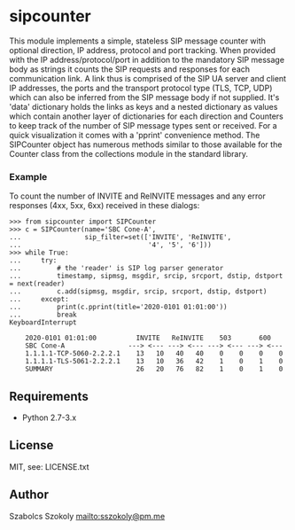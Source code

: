 # sipcounter
This module implements a simple, stateless SIP message counter with optional direction, IP address, protocol and port tracking. When provided with the IP address/protocol/port in addition to the mandatory SIP message body as strings it counts the SIP requests and responses for each communication link. A link thus is comprised of the SIP UA server and client IP addresses, the ports and the transport protocol type (TLS, TCP, UDP) which can also be inferred from the SIP message body if not supplied. It's 'data' dictionary holds the links as keys and a nested dictionary as values which contain another layer of dictionaries for each direction and Counters to keep track of the number of SIP message types sent or received. For a quick visualization it comes with a 'pprint' convenience method. The SIPCounter object has numerous methods similar to those available for the Counter class from the collections module in the standard library.

### Example ###
To count the number of INVITE and ReINVITE messages and any error responses (4xx, 5xx, 6xx) received in these dialogs:

```
>>> from sipcounter import SIPCounter
>>> c = SIPCounter(name='SBC Cone-A',
...                sip_filter=set(['INVITE', 'ReINVITE',
...                                '4', '5', '6']))
>>> while True:
...     try:
...         # the 'reader' is SIP log parser generator
...         timestamp, sipmsg, msgdir, srcip, srcport, dstip, dstport = next(reader)
...         c.add(sipmsg, msgdir, srcip, srcport, dstip, dstport)
...     except:
...         print(c.pprint(title='2020-0101 01:01:00'))
...         break
KeyboardInterrupt

    2020-0101 01:01:00          INVITE   ReINVITE    503       600
    SBC Cone-A                ---> <--- ---> <--- ---> <--- ---> <---
    1.1.1.1-TCP-5060-2.2.2.1    13   10   40   40    0    0    0    0
    1.1.1.1-TLS-5061-2.2.2.1    13   10   36   42    1    0    1    0
    SUMMARY                     26   20   76   82    1    0    1    0
```
## Requirements

- Python 2.7-3.x

## License

MIT, see: LICENSE.txt

## Author

Szabolcs Szokoly <mailto:sszokoly@pm.me>
